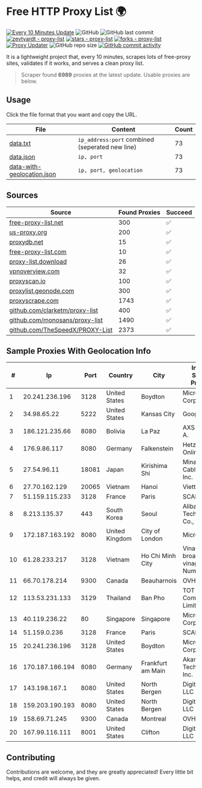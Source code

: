
# Free HTTP Proxy List 🌍

[![Every 10 Minutes Update](https://github.com/mertguvencli/http-proxy-list/actions/workflows/main.yml/badge.svg?branch=main)](https://github.com/mertguvencli/http-proxy-list/actions/workflows/main.yml)
![GitHub](https://img.shields.io/github/license/mertguvencli/http-proxy-list)
![GitHub last commit](https://img.shields.io/github/last-commit/mertguvencli/http-proxy-list)
[![zevtyardt - proxy-list](https://img.shields.io/static/v1?label=zevtyardt&message=proxy-list&color=blue&logo=github)](https://github.com/zevtyardt/proxy-list "Go to GitHub repo")
[![stars - proxy-list](https://img.shields.io/github/stars/zevtyardt/proxy-list?style=social)](https://github.com/zevtyardt/proxy-list)
[![forks - proxy-list](https://img.shields.io/github/forks/zevtyardt/proxy-list?style=social)](https://github.com/zevtyardt/proxy-list)
[![Proxy Updater](https://github.com/zevtyardt/proxy-list/workflows/Proxy%20Updater/badge.svg)](https://github.com/zevtyardt/proxy-list/actions?query=workflow:"Proxy+Updater")
![GitHub repo size](https://img.shields.io/github/repo-size/zevtyardt/proxy-list)
[![GitHub commit activity](https://img.shields.io/github/commit-activity/m/zevtyardt/proxy-list?logo=commits)](https://github.com/zevtyardt/proxy-list/commits/main)

It is a lightweight project that, every 10 minutes, scrapes lots of free-proxy sites, validates if it works, and serves a clean proxy list.

> Scraper found **6989** proxies at the latest update. Usable proxies are below.

## Usage

Click the file format that you want and copy the URL.

|File|Content|Count|
|----|-------|-----|
|[data.txt](https://raw.githubusercontent.com/mertguvencli/http-proxy-list/main/proxy-list/data.txt)|`ip_address:port` combined (seperated new line)|73|
|[data.json](https://raw.githubusercontent.com/mertguvencli/http-proxy-list/main/proxy-list/data.json)|`ip, port`|73|
|[data-with-geolocation.json](https://raw.githubusercontent.com/mertguvencli/http-proxy-list/main/proxy-list/data-with-geolocation.json)|`ip, port, geolocation`|73|

## Sources

|Source|Found Proxies|Succeed|
|------|-------------|-------|
|[free-proxy-list.net](https://free-proxy-list.net)|300|✅|
|[us-proxy.org](https://www.us-proxy.org)|200|✅|
|[proxydb.net](http://proxydb.net)|15|✅|
|[free-proxy-list.com](https://free-proxy-list.com/?page=&port=&type%5B%5D=http&type%5B%5D=https&up_time=0&search=Search)|10|✅|
|[proxy-list.download](https://www.proxy-list.download/HTTP)|26|✅|
|[vpnoverview.com](https://vpnoverview.com/privacy/anonymous-browsing/free-proxy-servers)|32|✅|
|[proxyscan.io](https://www.proxyscan.io)|100|✅|
|[proxylist.geonode.com](https://proxylist.geonode.com/api/proxy-list?limit=300&page=1&sort_by=lastChecked&sort_type=desc&protocols=http,https)|300|✅|
|[proxyscrape.com](https://api.proxyscrape.com/v2/?request=displayproxies&protocol=http&timeout=10000&country=all&ssl=all&anonymity=all)|1743|✅|
|[github.com/clarketm/proxy-list](https://raw.githubusercontent.com/clarketm/proxy-list/master/proxy-list-raw.txt)|400|✅|
|[github.com/monosans/proxy-list](https://raw.githubusercontent.com/monosans/proxy-list/main/proxies/http.txt)|1490|✅|
|[github.com/TheSpeedX/PROXY-List](https://raw.githubusercontent.com/TheSpeedX/PROXY-List/master/http.txt)|2373|✅|


## Sample Proxies With Geolocation Info

|#|Ip|Port|Country|City|Internet Service Provider|
|-|--|----|-------|----|-------------------------|
|1|20.241.236.196|3128|United States|Boydton|Microsoft Corporation|
|2|34.98.65.22|5222|United States|Kansas City|Google LLC|
|3|186.121.235.66|8080|Bolivia|La Paz|AXS Bolivia S. A.|
|4|176.9.86.117|8080|Germany|Falkenstein|Hetzner Online GmbH|
|5|27.54.96.11|18081|Japan|Kirishima Shi|Minamikyusyu CableTV Net Inc.|
|6|27.70.162.129|20065|Vietnam|Hanoi|Viettel Group|
|7|51.159.115.233|3128|France|Paris|SCALEWAY|
|8|8.213.135.37|443|South Korea|Seoul|Alibaba (US) Technology Co., Ltd.|
|9|172.187.163.192|8080|United Kingdom|City of London|Microsoft|
|10|61.28.233.217|3128|Vietnam|Ho Chi Minh City|Vinadata broadcast via vinagame AS Number|
|11|66.70.178.214|9300|Canada|Beauharnois|OVH SAS|
|12|113.53.231.133|3129|Thailand|Ban Pho|TOT Public Company Limited|
|13|40.119.236.22|80|Singapore|Singapore|Microsoft Corporation|
|14|51.159.0.236|3128|France|Paris|SCALEWAY|
|15|20.241.236.196|3128|United States|Boydton|Microsoft Corporation|
|16|170.187.186.194|8080|Germany|Frankfurt am Main|Akamai Technologies, Inc.|
|17|143.198.167.1|8080|United States|North Bergen|DigitalOcean, LLC|
|18|159.203.190.193|8080|United States|North Bergen|DigitalOcean, LLC|
|19|158.69.71.245|9300|Canada|Montreal|OVH SAS|
|20|167.99.116.111|8001|United States|Clifton|DigitalOcean, LLC|



## Contributing

Contributions are welcome, and they are greatly appreciated! Every
little bit helps, and credit will always be given.


